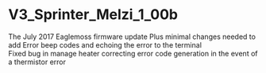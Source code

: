 # V3_Sprinter_Melzi_1_00b
The July 2017 Eaglemoss firmware update Plus minimal changes needed to add Error beep codes and echoing the error to the terminal  
Fixed bug in manage heater correcting error code generation in the event of a thermistor error  
